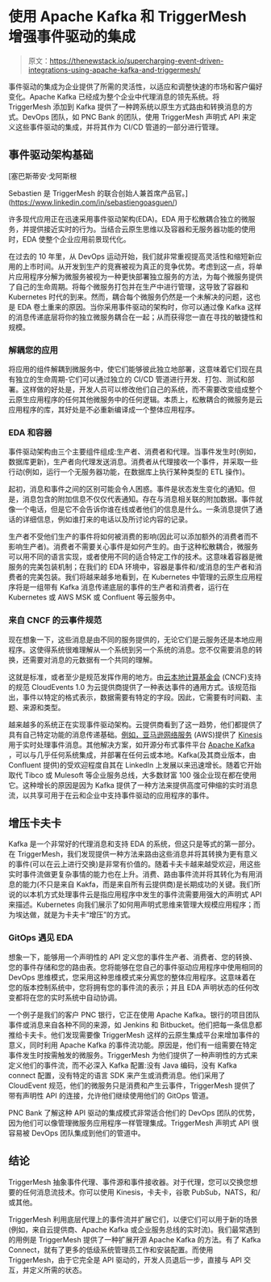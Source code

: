 # 使用 Apache Kafka 和 TriggerMesh 增强事件驱动的集成

> 原文：<https://thenewstack.io/supercharging-event-driven-integrations-using-apache-kafka-and-triggermesh/>

事件驱动的集成为企业提供了所需的灵活性，以适应和调整快速的市场和客户偏好变化。Apache Kafka 已经成为整个企业中代理消息的领先系统。将 TriggerMesh 添加到 Kafka 提供了一种跨系统以原生方式路由和转换消息的方式。DevOps 团队，如 PNC Bank 的团队，使用 TriggerMesh 声明式 API 来定义这些事件驱动的集成，并将其作为 CI/CD 管道的一部分进行管理。

## 事件驱动架构基础

 [塞巴斯蒂安·戈阿斯根

Sebastien 是 TriggerMesh 的联合创始人兼首席产品官。](https://www.linkedin.com/in/sebastiengoasguen/) 

许多现代应用正在迅速采用事件驱动架构(EDA)。EDA 用于松散耦合独立的微服务，并提供接近实时的行为。当结合云原生思维以及容器和无服务器功能的使用时，EDA 使整个企业应用前景现代化。

在过去的 10 年里，从 DevOps 运动开始，我们就非常重视提高灵活性和缩短新应用的上市时间。从开发到生产的竞赛被视为真正的竞争优势。考虑到这一点，将单片应用程序分解为微服务被视为一种更快部署独立服务的方法，为每个微服务提供了自己的生命周期。将每个微服务打包并在生产中进行管理，这导致了容器和 Kubernetes 时代的到来。然而，耦合每个微服务仍然是一个未解决的问题，这也是 EDA 卷土重来的原因。当你采用事件驱动的架构时，你可以通过像 Kafka 这样的消息传递底层将你的独立微服务耦合在一起；从而获得您一直在寻找的敏捷性和规模。

### 解耦您的应用

将应用的组件解耦到微服务中，使它们能够彼此独立地部署，这意味着它们现在具有独立的生命周期-它们可以通过独立的 CI/CD 管道进行开发、打包、测试和部署。这样做的好处是，开发人员可以修改他们自己的系统，而不需要改变组成整个云原生应用程序的任何其他微服务中的任何逻辑。本质上，松散耦合的微服务是云应用程序的库，其好处是不必重新编译成一个整体应用程序。

### EDA 和容器

事件驱动架构由三个主要组件组成:生产者、消费者和代理。当事件发生时(例如，数据库更新)，生产者向代理发送消息。消费者从代理接收一个事件，并采取一些行动(例如，运行一个无服务器功能，在数据库上执行某种类型的 ETL 操作)。

起初，消息和事件之间的区别可能会令人困惑。事件是状态发生变化的通知。但是，消息包含的附加信息不仅仅代表通知。存在与消息相关联的附加数据。事件就像一个电话，但是它不会告诉你谁在线或者他们的信息是什么。一条消息提供了通话的详细信息，例如谁打来的电话以及所讨论内容的记录。

生产者不受他们生产的事件将如何被消费的影响(因此可以添加额外的消费者而不影响生产者)。消费者不需要关心事件是如何产生的。由于这种松散耦合，微服务可以用不同的语言实现，或者使用不同的适合特定工作的技术。这意味着容器是微服务的完美包装机制；在我们的 EDA 环境中，容器是事件和/或消息的生产者和消费者的完美包装。我们将越来越多地看到，在 Kubernetes 中管理的云原生应用程序将是一组带有 Kafka 消息传递底层的事件的生产者和消费者，运行在 Kubernetes 或 AWS MSK 或 Confluent 等云服务中。

### 来自 CNCF 的云事件规范

现在想象一下，这些消息是由不同的服务提供的，无论它们是云服务还是本地应用程序。这使得系统很难理解从一个系统到另一个系统的消息。您不仅需要消息的转换，还需要对消息的元数据有一个共同的理解。

这就是标准，或者至少是规范发挥作用的地方。由[云本地计算基金会](https://cncf.io/?utm_content=inline-mention) (CNCF)支持的规范 CloudEvents 1.0 为云提供商提供了一种表达事件的通用方式。该规范指出，事件以特定的格式表示，数据需要有特定的字段。因此，它需要有时间戳、主题、来源和类型。

越来越多的系统正在实现事件驱动架构。云提供商看到了这一趋势，他们都提供了具有自己特定功能的消息传递基础。[例如，亚马逊网络服务](https://aws.amazon.com/?utm_content=inline-mention) (AWS)提供了 [Kinesis](https://aws.amazon.com/kinesis/) 用于实时处理事件消息。其他解决方案，如开源分布式事件平台 [Apache Kafka](https://kafka.apache.org/) ，可以与几乎任何系统集成，并部署在任何云或本地。Kafka(及其商业版本，由 Confluent 提供)的受欢迎程度自其在 LinkedIn 上发展以来迅速增长。随着它开始取代 Tibco 或 Mulesoft 等企业服务总线，大多数财富 100 强企业现在都在使用它。这种增长的原因是因为 Kafka 提供了一种方法来提供高度可伸缩的实时消息流，以共享可用于在云和企业中支持事件驱动的应用程序的事件。

## 增压卡夫卡

Kafka 是一个非常好的代理消息和支持 EDA 的系统，但这只是等式的第一部分。在 TriggerMesh，我们发现提供一种方法来路由这些消息并将其转换为更有意义的事件(可以在云上进行交换)是非常有价值的。随着卡夫卡越来越受欢迎，用这些实时事件流做更复杂事情的能力也在上升。消费、路由事件流并将其转化为有用消息的能力(不只是来自 Kakfa，而是来自所有云提供商)是长期成功的关键。我们所说的以本机方式处理事件云是指应用程序中发生的事件流需要用强大的声明式 API 来描述。Kubernetes 向我们展示了如何用声明式思维来管理大规模应用程序；而为埃达做，就是为卡夫卡“增压”的方式。

### GitOps 遇见 EDA

想象一下，能够用一个声明性的 API 定义您的事件生产者、消费者、您的转换、您的事件存储和您的路由表。您将能够在您自己的事件驱动应用程序中使用相同的 DevOps 思维模式，您采用这种思维模式来分离您的整体应用程序。这意味着在您的版本控制系统中，您将拥有您的事件流的表示；并且 EDA 声明状态的任何改变都将在您的实时系统中自动协调。

一个例子是我们的客户 PNC 银行，它正在使用 Apache Kafka。银行的项目团队事件或消息来自各种不同的来源，如 Jenkins 和 Bitbucket。他们把每一条信息都推给卡夫卡。他们发现需要像 TriggerMesh 这样的云原生集成平台来增加事件的意义，同时利用 Apache Kafka 的事件流功能。原因是，他们有一组需要在特定事件发生时按需触发的微服务。TriggerMesh 为他们提供了一种声明性的方式来定义他们的事件流，而不必深入 Kafka 配置:没有 Java 编码，没有 Kafka connect 配置，没有特定的语言 SDK 来产生或消费消息。他们采用了 CloudEvent 规范，他们的微服务只是消费和产生云事件，TriggerMesh 提供了带有声明性 API 的连接，允许他们继续使用他们的 GitOps 管道。

PNC Bank 了解这种 API 驱动的集成模式非常适合他们的 DevOps 团队的优势，因为他们可以像管理微服务应用程序一样管理集成。TriggerMesh 声明式 API 很容易被 DevOps 团队集成到他们的管道中。

## 结论

TriggerMesh 抽象事件代理、事件源和事件接收器。对于代理，您可以交换您想要的任何消息流技术。你可以使用 Kinesis，卡夫卡，谷歌 PubSub，NATS，和/或其他。

TriggerMesh 利用底层代理上的事件流并扩展它们，以便它们可以用于新的场景(例如，来自云提供商、Apache Kafka 或企业服务总线的实时流)。我们最常遇到的用例是 TriggerMesh 提供了一种扩展开源 Apache Kafka 的方法。有了 Kafka Connect，就有了更多的低级系统管理员工作和安装配置。而使用 TriggerMesh，由于它完全是 API 驱动的，开发人员退后一步，直接与 API 交互，并定义所需的状态。

<svg xmlns:xlink="http://www.w3.org/1999/xlink" viewBox="0 0 68 31" version="1.1"><title>Group</title> <desc>Created with Sketch.</desc></svg>